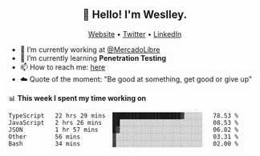 <h2 align="center">👋 Hello! I'm Weslley.</h2>
<p align="center">
  <a href="http://weslleyneri.com.br">Website</a> •
  <a href="https://twitter.com/Weslley_Neri">Twitter</a> •
  <a href="https://www.linkedin.com/in/weslley-neri-3658908b">LinkedIn</a>
</p>


- 🔭 I’m currently working at [@MercadoLibre](https://github.com/mercadolibre)
- 🌱 I’m currently learning **Penetration Testing**
- 📫 How to reach me: [here](mailto:weslley39@gmail.com)
- ☁️ Quote of the moment: "Be good at something, get good or give up"

📊 **This week I spent my time working on**
<!--START_SECTION:waka-->
```text
TypeScript   22 hrs 29 mins  ███████████████████▓░░░░░   78.53 % 
JavaScript   2 hrs 26 mins   ██░░░░░░░░░░░░░░░░░░░░░░░   08.53 % 
JSON         1 hr 57 mins    █▓░░░░░░░░░░░░░░░░░░░░░░░   06.82 % 
Other        56 mins         ▓░░░░░░░░░░░░░░░░░░░░░░░░   03.31 % 
Bash         34 mins         ▓░░░░░░░░░░░░░░░░░░░░░░░░   02.00 % 
```
<!--END_SECTION:waka-->

<!-- Inspired by https://github.com/gruselhaus/gruselhaus -->